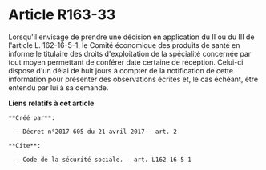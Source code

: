 # Article R163-33

Lorsqu'il envisage de prendre une décision en application du II ou du III de l'article L. 162-16-5-1, le Comité économique
des produits de santé en informe le titulaire des droits d'exploitation de la spécialité concernée par tout moyen permettant
de conférer date certaine de réception. Celui-ci dispose d'un délai de huit jours à compter de la notification de cette
information pour présenter des observations écrites et, le cas échéant, être entendu par lui à sa demande.

**Liens relatifs à cet article**

	**Créé par**:

	  - Décret n°2017-605 du 21 avril 2017 - art. 2

	**Cite**:

	  - Code de la sécurité sociale. - art. L162-16-5-1
